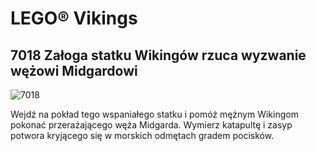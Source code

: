 # LEGO® Vikings

## 7018 Załoga statku Wikingów rzuca wyzwanie wężowi Midgardowi

![7018](https://www.lego.com/cdn/cs/catalog/assets/blt61d798cd3fef8321/1/2005_7018_front.png)

Wejdź na pokład tego wspaniałego statku i pomóż mężnym Wikingom pokonać przerażającego węża Midgarda. Wymierz katapultę i zasyp potwora kryjącego się w morskich odmętach gradem pocisków.